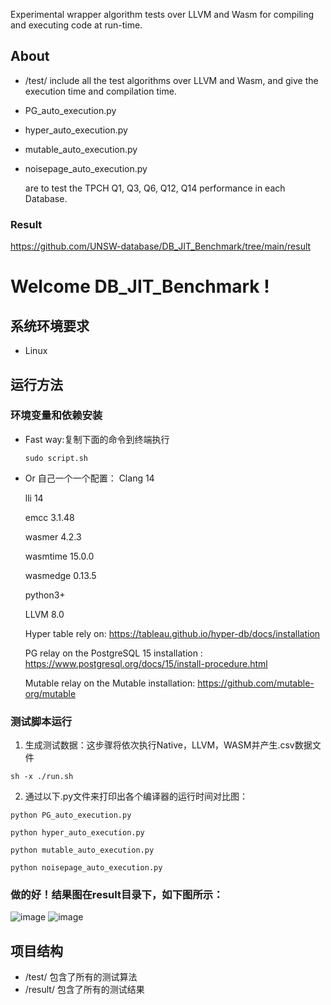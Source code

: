 Experimental wrapper algorithm tests over LLVM and Wasm for compiling and executing code at run-time.

## About

* /test/ include all the test algorithms over LLVM and Wasm, and give the execution time and compilation time.
  
* PG_auto_execution.py
* hyper_auto_execution.py
* mutable_auto_execution.py
* noisepage_auto_execution.py

  are to test the TPCH Q1, Q3, Q6, Q12, Q14 performance in each Database.


### Result

https://github.com/UNSW-database/DB_JIT_Benchmark/tree/main/result


# Welcome DB_JIT_Benchmark !

## 系统环境要求
- Linux


## 运行方法
### 环境变量和依赖安装
- Fast way:复制下面的命令到终端执行
  ```
  sudo script.sh
  ```
- Or 自己一个一个配置：
  Clang 14
  
  lli 14
  
  emcc 3.1.48
  
  wasmer 4.2.3
  
  wasmtime 15.0.0
  
  wasmedge 0.13.5

  python3+
  
  LLVM 8.0

  Hyper table rely on: https://tableau.github.io/hyper-db/docs/installation 
  
  PG relay on the PostgreSQL 15 installation : https://www.postgresql.org/docs/15/install-procedure.html 
  
  Mutable relay on the Mutable installation: https://github.com/mutable-org/mutable 


### 测试脚本运行
1. 生成测试数据：这步骤将依次执行Native，LLVM，WASM并产生.csv数据文件
```
sh -x ./run.sh
```


2. 通过以下.py文件来打印出各个编译器的运行时间对比图：

```
python PG_auto_execution.py
```

```
python hyper_auto_execution.py
```

```
python mutable_auto_execution.py
```

```
python noisepage_auto_execution.py
```


### 做的好！结果图在result目录下，如下图所示：
![image](./result/hashjoin-compile.png)
![image](./result/hashjoin.png)

## 项目结构
- /test/ 包含了所有的测试算法
- /result/ 包含了所有的测试结果
